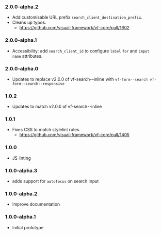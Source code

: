 ### 2.0.0-alpha.2

* Add customisable URL prefix `search_client_destination_prefix`.
* Cleans up typos.
  * https://github.com/visual-framework/vf-core/pull/1602

### 2.0.0-alpha.1

* Accessibility: add `search_client_id` to configure `label` `for` and `input` `name` attributes.

### 2.0.0-alpha.0

* Updates to replace v2.0.0 of vf-search--inline with `vf-form--search vf-form--search--responsive`

### 1.0.2

* Updates to match v2.0.0 of vf-search--inline

### 1.0.1

* Fixes CSS to match stylelint rules.
  * https://github.com/visual-framework/vf-core/pull/1405

### 1.0.0

* JS linting

### 1.0.0-alpha.3

* adds support for `autofocus` on search input

### 1.0.0-alpha.2

* Improve documentation

### 1.0.0-alpha.1

* Initial prototype
